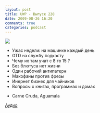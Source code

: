 ```yaml
---
layout: post
title: UWP - Выпуск 228
date: 2009-08-26 16:20
comments: true
categories: podcast
---
```

![](https://podcast.umputun.com/images/uwp/uwp228.jpg)


- Ужас недели: на машинке каждый день
- GTD на службу подкасту
- Чему их там учат с 8 то 15 ?
- Без блютуса нет жизни
- Один рабочий антипатерн
- Макофаны против фрезы
- Инернет бизнес для чайников
- Вопросы о книгах, программах и домах


* Carne Cruda, Aguamala

[Аудио](http://archive.rucast.net/uwp/media/ump_podcast228.mp3)
<audio src="http://archive.rucast.net/uwp/media/ump_podcast228.mp3" preload="none">
